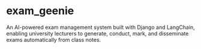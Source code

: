 # exam_geenie
An AI-powered exam management system built with Django and LangChain, enabling university lecturers to generate, conduct, mark, and disseminate exams automatically from class notes.
